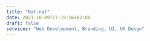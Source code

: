 ```yaml
---
title: "Nat-nat"
date: 2021-10-09T17:19:16+02:00
draft: false
services: "Web Development, Branding, UI, UX Desgn"
---
```

